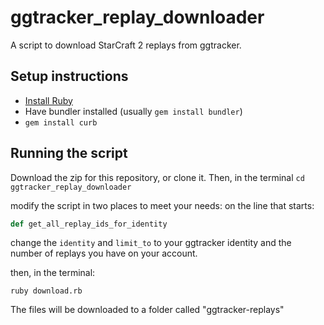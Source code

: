 # ggtracker_replay_downloader
A script to download StarCraft 2 replays from ggtracker.

## Setup instructions
  - [Install Ruby](https://www.ruby-lang.org/en/documentation/installation/)
  - Have bundler installed (usually `gem install bundler`)
  - `gem install curb`

## Running the script

Download the zip for this repository, or clone it.
Then, in the terminal `cd ggtracker_replay_downloader`

modify the script in two places to meet your needs:
on the line that starts:
```ruby
def get_all_replay_ids_for_identity
```
change the `identity` and `limit_to` to your ggtracker identity and the number of replays you have on your account.

then, in the terminal:
```
ruby download.rb
```

The files will be downloaded to a folder called "ggtracker-replays"
